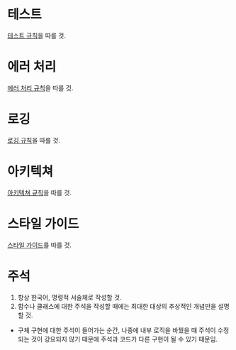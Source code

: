 # 테스트

[테스트 규칙](.rules/testing.md)을 따를 것.

# 에러 처리

[에러 처리 규칙](.rules/error_handling.md)을 따를 것.

# 로깅

[로깅 규칙](.rules/logging.md)을 따를 것.

# 아키텍쳐

[아키텍쳐 규칙](.rules/architecture.md)을 따를 것.

# 스타일 가이드

[스타일 가이드](.rules/style-guide.md)를 따를 것.

# 주석

1. 항상 한국어, 명령적 서술체로 작성할 것.
2. 함수나 클래스에 대한 주석을 작성할 때에는 최대한 대상의 추상적인 개념만을 설명할 것.
- 구체 구현에 대한 주석이 들어가는 순간, 나중에 내부 로직을 바꿨을 때 주석이 수정되는 것이 강요되지 않기 때문에
주석과 코드가 다른 구현이 될 수 있기 때문임.
